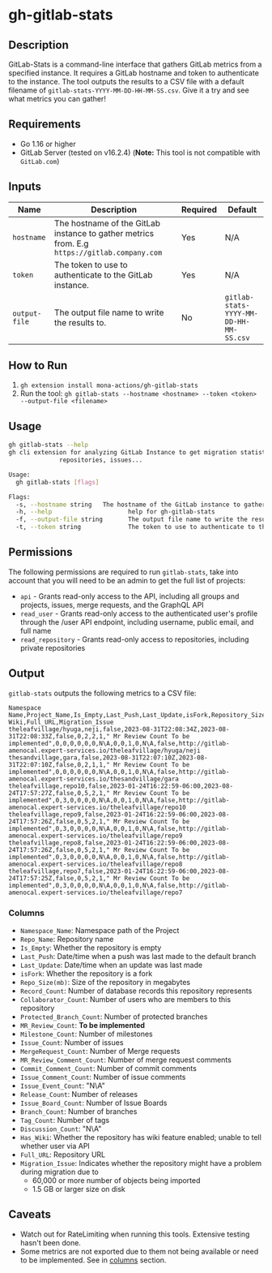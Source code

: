 # gh-gitlab-stats

## Description

GitLab-Stats is a command-line interface that gathers GitLab metrics from a specified instance. It requires a GitLab hostname and token to authenticate to the instance. The tool outputs the results to a CSV file with a default filename of `gitlab-stats-YYYY-MM-DD-HH-MM-SS.csv`. Give it a try and see what metrics you can gather!

## Requirements

- Go 1.16 or higher
- GitLab Server (tested on v16.2.4) (**Note:** This tool is not compatible with `GitLab.com`)

## Inputs

| Name | Description | Required | Default |
|------|-------------|----------|---------|
| `hostname` | The hostname of the GitLab instance to gather metrics from. E.g `https://gitlab.company.com` | Yes | N/A |
| `token` | The token to use to authenticate to the GitLab instance. | Yes | N/A |
| `output-file` | The output file name to write the results to. | No | `gitlab-stats-YYYY-MM-DD-HH-MM-SS.csv` |

## How to Run

1. `gh extension install mona-actions/gh-gitlab-stats`
2. Run the tool: `gh gitlab-stats --hostname <hostname> --token <token> --output-file <filename>`

## Usage

```sh
gh gitlab-stats --help
gh cli extension for analyzing GitLab Instance to get migration statistics of
              repositories, issues...

Usage:
  gh gitlab-stats [flags]

Flags:
  -s, --hostname string   The hostname of the GitLab instance to gather metrics from E.g https://gitlab.company.com
  -h, --help                     help for gh-gitlab-stats
  -f, --output-file string       The output file name to write the results to (default "gitlab-stats-YYYY-MM-DD-HH-MM-SS.csv")
  -t, --token string             The token to use to authenticate to the GitLab instance
```

## Permissions

The following permissions are required to run `gitlab-stats`, take into account that you will need to be an admin to get the full list of projects:

- `api` - Grants read-only access to the API, including all groups and projects, issues, merge requests, and the GraphQL API
- `read_user` - Grants read-only access to the authenticated user's profile through the /user API endpoint, including username, public email, and full name
- `read_repository` - Grants read-only access to repositories, including private repositories

## Output

`gitlab-stats` outputs the following metrics to a CSV file:

```csv
Namespace Name,Project_Name,Is_Empty,Last_Push,Last_Update,isFork,Repository_Size(mb),Record_Count,Collaborator_Count,Protected_Branch_Count,MR_Review_Count,Milestone_Count,Issue_Count,MergeRequest_Count,MR_Review_Comment_Count,Commit_Comment_Count,Issue_Comment_Count,Issue_Event_Count,Release_Count,Issue_Board_Count,Branch_Count,Tag_Count,Discussion_Count,Has Wiki,Full_URL,Migration_Issue
theleafvillage/hyuga,neji,false,2023-08-31T22:08:34Z,2023-08-31T22:08:33Z,false,0,2,2,1," Mr Review Count To be implemented",0,0,0,0,0,0,N\A,0,0,1,0,N\A,false,http://gitlab-amenocal.expert-services.io/theleafvillage/hyuga/neji
thesandvillage,gara,false,2023-08-31T22:07:10Z,2023-08-31T22:07:10Z,false,0,2,1,1," Mr Review Count To be implemented",0,0,0,0,0,0,N\A,0,0,1,0,N\A,false,http://gitlab-amenocal.expert-services.io/thesandvillage/gara
theleafvillage,repo10,false,2023-01-24T16:22:59-06:00,2023-08-24T17:57:27Z,false,0,5,2,1," Mr Review Count To be implemented",0,3,0,0,0,0,N\A,0,0,1,0,N\A,false,http://gitlab-amenocal.expert-services.io/theleafvillage/repo10
theleafvillage,repo9,false,2023-01-24T16:22:59-06:00,2023-08-24T17:57:26Z,false,0,5,2,1," Mr Review Count To be implemented",0,3,0,0,0,0,N\A,0,0,1,0,N\A,false,http://gitlab-amenocal.expert-services.io/theleafvillage/repo9
theleafvillage,repo8,false,2023-01-24T16:22:59-06:00,2023-08-24T17:57:26Z,false,0,5,2,1," Mr Review Count To be implemented",0,3,0,0,0,0,N\A,0,0,1,0,N\A,false,http://gitlab-amenocal.expert-services.io/theleafvillage/repo8
theleafvillage,repo7,false,2023-01-24T16:22:59-06:00,2023-08-24T17:57:25Z,false,0,5,2,1," Mr Review Count To be implemented",0,3,0,0,0,0,N\A,0,0,1,0,N\A,false,http://gitlab-amenocal.expert-services.io/theleafvillage/repo7
```

### Columns

- `Namespace_Name`: Namespace path of the Project
- `Repo_Name`: Repository name
- `Is_Empty`: Whether the repository is empty
- `Last_Push`: Date/time when a push was last made to the default branch
- `Last_Update`: Date/time when an update was last made
- `isFork`: Whether the repository is a fork
- `Repo_Size(mb)`: Size of the repository in megabytes
- `Record_Count`: Number of database records this repository represents
- `Collaborator_Count`: Number of users who are members to this repository
- `Protected_Branch_Count`: Number of protected branches
- `MR_Review_Count`: **To be implemented**
- `Milestone_Count`: Number of milestones
- `Issue_Count`: Number of issues
- `MergeRequest_Count`: Number of Merge requests
- `MR_Review_Comment_Count`: Number of merge request comments
- `Commit_Comment_Count`: Number of commit comments
- `Issue_Comment_Count`: Number of issue comments
- `Issue_Event_Count`: "N\A"
- `Release_Count`: Number of releases
- `Issue_Board_Count`: Number of Issue Boards
- `Branch_Count`: Number of branches
- `Tag_Count`: Number of tags
- `Discussion_Count`: "N\A"
- `Has_Wiki`: Whether the repository has wiki feature enabled; unable to tell whether user via API
- `Full_URL`: Repository URL
- `Migration_Issue`: Indicates whether the repository might have a problem during migration due to
  - 60,000 or more number of objects being imported
  - 1.5 GB or larger size on disk

## Caveats

- Watch out for RateLimiting when running this tools. Extensive testing hasn't been done.
- Some metrics are not exported due to them not being available or need to be implemented. See in [columns](#columns) section.
